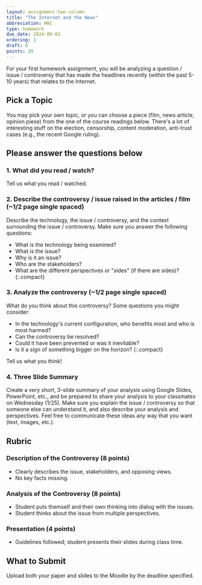 ```yaml
---
layout: assignment-two-column
title: "The Internet and the News"
abbreviation: HW1
type: homework
due_date: 2024-09-03
ordering: 1
draft: 0
points: 20
---
```


For your first homework assignment, you will be analyzing a question / issue / controversy that has made the headlines recently (within the past 5-10 years) that relates to the Internet. 

## Pick a Topic
You may pick your own topic, or you can choose a piece (film, news article, opinion piese) from the one of the course readings below. There's a lot of interesting stuff on the election, censorship, content moderation, anti-trust cases (e.g., the recent Google ruling).

## Please answer the questions below

### 1. What did you read / watch?
Tell us what you read / watched.

### 2. Describe the controversy / issue raised in the articles / film (~1/2 page single spaced)
Describe the technology, the issue / controversy, and the context surrounding the issue / controversy. Make sure you answer the following questions:

* What is the technology being examined?
* What is the issue?
* Why is it an issue?
* Who are the stakeholders?
* What are the different perspectives or "sides" (if there are sides)?
{:.compact}

### 3. Analyze the controversy (~1/2 page single spaced)
What do you think about this controversy? Some questions you might consider:

* In the technology's current configuration, who benefits most and who is most harmed?
* Can the controversy be resolved?
* Could it have been prevented or was it inevitable?
* Is it a sign of something bigger on the horizon?
{:.compact}

Tell us what you think!

### 4. Three Slide Summary
Create a very short, 3-slide summary of your analysis using Google Slides, PowerPoint, etc., and be prepared to share your analysis to your classmates on Wednesday (1/25). Make sure you explain the issue / controversy so that someone else can understand it, and also describe your analysis and perspectives. Feel free to communicate these ideas any way that you want (text, images, etc.).

## Rubric

### Description of the Controversy (8 points)
* Clearly describes the issue, stakeholders, and opposing views.
* No key facts missing.

### Analysis of the Controversy (8 points)
* Student puts themself and their own thinking into dialog with the issues.
* Student thinks about the issue from multiple perspectives.

### Presentation (4 points)
* Guidelines followed; student presents their slides during class time.

## What to Submit
Upload both your paper and slides to the Moodle by the deadline specified.